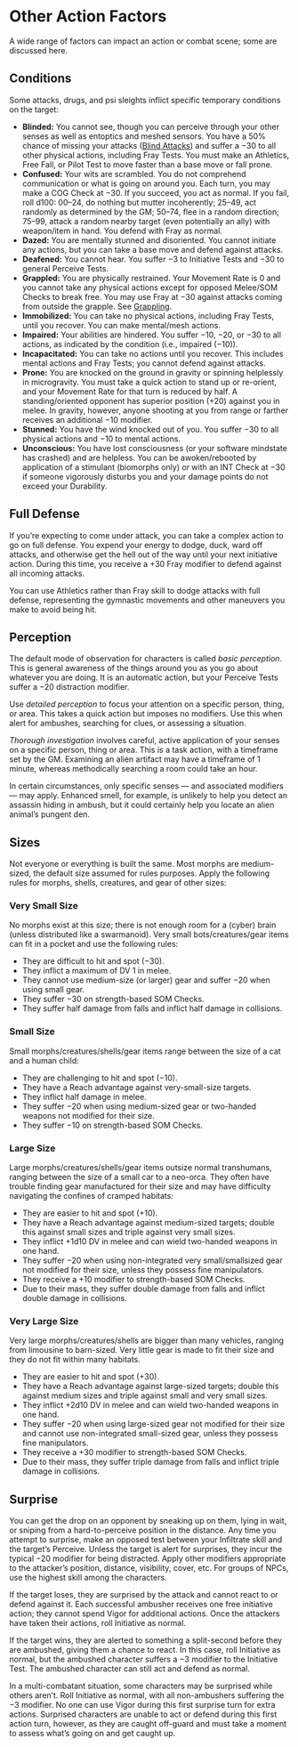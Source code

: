 # Other Action Factors

A wide range of factors can impact an action or combat scene; some are discussed here.

## Conditions

Some attacks, drugs, and psi sleights inflict specific temporary conditions on the target:

- **Blinded:** You cannot see, though you can perceive through your other senses as well as entoptics and meshed sensors. You have a 50% chance of missing your attacks ([Blind Attacks](15-special-attacks.md#blind-attacks)) and suffer a −30 to all other physical actions, including Fray Tests. You must make an Athletics, Free Fall, or Pilot Test to move faster than a base move or fall prone.
- **Confused:** Your wits are scrambled. You do not comprehend communication or what is going on around you. Each turn, you may make a COG Check at −30. If you succeed, you act as normal. If you fail, roll d100: 00–24, do nothing but mutter incoherently; 25–49, act randomly as determined by the GM; 50–74, flee in a random direction; 75–99, attack a random nearby target (even potentially an ally) with weapon/item in hand. You defend with Fray as normal.
- **Dazed:** You are mentally stunned and disoriented. You cannot initiate any actions, but you can take a base move and defend against attacks.
- **Deafened:** You cannot hear. You suffer −3 to Initiative Tests and −30 to general Perceive Tests.
- **Grappled:** You are physically restrained. Your Movement Rate is 0 and you cannot take any physical actions except for opposed Melee/SOM Checks to break free. You may use Fray at −30 against attacks coming from outside the grapple. See [Grappling](02-melee-combat.md#grappling).
- **Immobilized:** You can take no physical actions, including Fray Tests, until you recover. You can make mental/mesh actions.
- **Impaired:** Your abilities are hindered. You suffer −10, −20, or −30 to all actions, as indicated by the condition (i.e., impaired (−10)).
- **Incapacitated:** You can take no actions until you recover. This includes mental actions and Fray Tests; you cannot defend against attacks.
- **Prone:** You are knocked on the ground in gravity or spinning helplessly in microgravity. You must take a quick action to stand up or re-orient, and your Movement Rate for that turn is reduced by half. A standing/oriented opponent has superior position (+20) against you in melee. In gravity, however, anyone shooting at you from range or farther receives an additional −10 modifier.
- **Stunned:** You have the wind knocked out of you. You suffer −30 to all physical actions and −10 to mental actions.
- **Unconscious:** You have lost consciousness (or your software mindstate has crashed) and are helpless. You can be awoken/rebooted by application of a stimulant (biomorphs only) or with an INT Check at −30 if someone vigorously disturbs you and your damage points do not exceed your Durability.

## Full Defense

If you’re expecting to come under attack, you can take a complex action to go on full defense. You expend your energy to dodge, duck, ward off attacks, and otherwise get the hell out of the way until your next initiative action. During this time, you receive a +30 Fray modifier to defend against all incoming attacks.

You can use Athletics rather than Fray skill to dodge attacks with full defense, representing the gymnastic movements and other maneuvers you make to avoid being hit.

## Perception

The default mode of observation for characters is called _basic perception_. This is general awareness of the things around you as you go about whatever you are doing. It is an automatic action, but your Perceive Tests suffer a −20 distraction modifier.

Use _detailed perception_ to focus your attention on a specific person, thing, or area. This takes a quick action but imposes no modifiers. Use this when alert for ambushes, searching for clues, or assessing a situation.

_Thorough investigation_ involves careful, active application of your senses on a specific person, thing or area. This is a task action, with a timeframe set by the GM. Examining an alien artifact may have a timeframe of 1 minute, whereas methodically searching a room could take an hour.

In certain circumstances, only specific senses — and associated modifiers — may apply. Enhanced smell, for example, is unlikely to help you detect an assassin hiding in ambush, but it could certainly help you locate an alien animal’s pungent den.

## Sizes

Not everyone or everything is built the same. Most morphs are medium-sized, the default size assumed for rules purposes. Apply the following rules for morphs, shells, creatures, and gear of other sizes:

### Very Small Size

No morphs exist at this size; there is not enough room for a (cyber) brain (unless distributed like a swarmanoid). Very small bots/creatures/gear items can fit in a pocket and use the following rules:

- They are difficult to hit and spot (−30).
- They inflict a maximum of DV 1 in melee.
- They cannot use medium-size (or larger) gear and suffer −20 when using small gear.
- They suffer −30 on strength-based SOM Checks.
- They suffer half damage from falls and inflict half damage in collisions.

### Small Size

Small morphs/creatures/shells/gear items range between the size of a cat and a human child:

- They are challenging to hit and spot (−10).
- They have a Reach advantage against very-small-size targets.
- They inflict half damage in melee.
- They suffer −20 when using medium-sized gear or two-handed weapons not modified for their size.
- They suffer −10 on strength-based SOM Checks.

### Large Size

Large morphs/creatures/shells/gear items outsize normal transhumans, ranging between the size of a small car to a neo-orca. They often have trouble finding gear manufactured for their size and may have difficulty navigating the confines of cramped habitats:

- They are easier to hit and spot (+10).
- They have a Reach advantage against medium-sized targets; double this against small sizes and triple against very small sizes.
- They inflict +1d10&nbsp;DV in melee and can wield two-handed weapons in one hand.
- They suffer −20 when using non-integrated very small/smallsized gear not modified for their size, unless they possess fine manipulators.
- They receive a +10 modifier to strength-based SOM Checks.
- Due to their mass, they suffer double damage from falls and inflict double damage in collisions.

### Very Large Size

Very large morphs/creatures/shells are bigger than many vehicles, ranging from limousine to barn-sized. Very little gear is made to fit their size and they do not fit within many habitats.

- They are easier to hit and spot (+30).
- They have a Reach advantage against large-sized targets; double this against medium sizes and triple against small and very small sizes.
- They inflict +2d10&nbsp;DV in melee and can wield two-handed weapons in one hand.
- They suffer −20 when using large-sized gear not modified for their size and cannot use non-integrated small-sized gear, unless they possess fine manipulators.
- They receive a +30 modifier to strength-based SOM Checks.
- Due to their mass, they suffer triple damage from falls and inflict triple damage in collisions.

## Surprise

You can get the drop on an opponent by sneaking up on them, lying in wait, or sniping from a hard-to-perceive position in the distance. Any time you attempt to surprise, make an opposed test between your Infiltrate skill and the target’s Perceive. Unless the target is alert for surprises, they incur the typical −20 modifier for being distracted. Apply other modifiers appropriate to the attacker’s position, distance, visibility, cover, etc. For groups of NPCs, use the highest skill among the characters.

If the target loses, they are surprised by the attack and cannot react to or defend against it. Each successful ambusher receives one free initiative action; they cannot spend Vigor for additional actions. Once the attackers have taken their actions, roll Initiative as normal.

If the target wins, they are alerted to something a split-second before they are ambushed, giving them a chance to react. In this case, roll Initiative as normal, but the ambushed character suffers a −3 modifier to the Initiative Test. The ambushed character can still act and defend as normal.

In a multi-combatant situation, some characters may be surprised while others aren’t. Roll Initiative as normal, with all non-ambushers suffering the −3 modifier. No one can use Vigor during this first surprise turn for extra actions. Surprised characters are unable to act or defend during this first action turn, however, as they are caught off-guard and must take a moment to assess what’s going on and get caught up.
